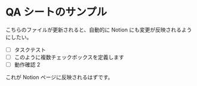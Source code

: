 # QA シートのサンプル

こちらのファイルが更新されると、自動的に Notion にも変更が反映されるようにしたい。

-   [ ] タスクテスト
-   [ ] このように複数チェックボックスを定義します
-   [ ] 動作確認 2

これが Notion ページに反映されるはずです。
